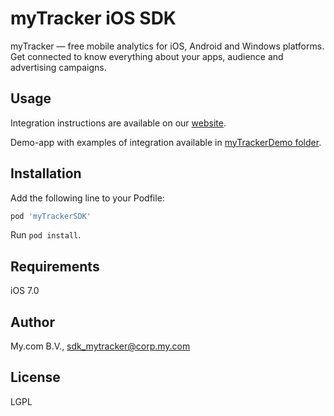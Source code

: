 # myTracker iOS SDK

myTracker — free mobile analytics for iOS, Android and Windows  platforms. Get connected to know everything about your apps, audience and advertising campaigns.

## Usage

Integration instructions are available on our [website](https://tracker.my.com/docs/).

Demo-app with examples of integration available in [myTrackerDemo folder](https://github.com/myTrackerSDK/mytracker-ios/blob/master/myTrackerDemo).

## Installation
 
Add the following line to your Podfile:
```ruby
pod 'myTrackerSDK'
```
Run `pod install`.

## Requirements

iOS 7.0

## Author

My.com B.V., sdk_mytracker@corp.my.com

## License

LGPL
